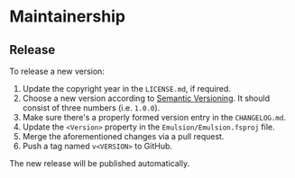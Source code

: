 <!--
SPDX-FileCopyrightText: 2024 Emulsion contributors <https://github.com/codingteam/emulsion>

SPDX-License-Identifier: MIT
-->

Maintainership
==============

Release
-------

To release a new version:
1. Update the copyright year in the `LICENSE.md`, if required.
2. Choose a new version according to [Semantic Versioning][semver]. It should consist of three numbers (i.e. `1.0.0`).
3. Make sure there's a properly formed version entry in the `CHANGELOG.md`.
4. Update the `<Version>` property in the `Emulsion/Emulsion.fsproj` file.
5. Merge the aforementioned changes via a pull request.
6. Push a tag named `v<VERSION>` to GitHub.

The new release will be published automatically.

[semver]: https://semver.org/spec/v2.0.0.html
